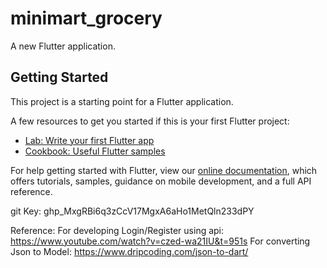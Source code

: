 # minimart_grocery

A new Flutter application.

## Getting Started

This project is a starting point for a Flutter application.

A few resources to get you started if this is your first Flutter project:

- [Lab: Write your first Flutter app](https://flutter.dev/docs/get-started/codelab)
- [Cookbook: Useful Flutter samples](https://flutter.dev/docs/cookbook)

For help getting started with Flutter, view our
[online documentation](https://flutter.dev/docs), which offers tutorials,
samples, guidance on mobile development, and a full API reference.

git Key: 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

Reference:
For developing Login/Register using api: https://www.youtube.com/watch?v=czed-wa21IU&t=951s
For converting Json to Model: https://www.dripcoding.com/json-to-dart/